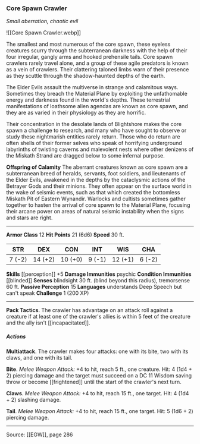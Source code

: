 ### Core Spawn Crawler
_Small aberration, chaotic evil_

![[Core Spawn Crawler.webp]]

The smallest and most numerous of the core spawn, these eyeless creatures scurry through the subterranean darkness with the help of their four irregular, gangly arms and hooked prehensile tails. Core spawn crawlers rarely travel alone, and a group of these agile predators is known as a vein of crawlers. Their clattering taloned limbs warn of their presence as they scuttle through the shadow-haunted depths of the earth.


The Elder Evils assault the multiverse in strange and calamitous ways. Sometimes they breach the Material Plane by exploiting the unfathomable energy and darkness found in the world's depths. These terrestrial manifestations of loathsome alien agendas are known as core spawn, and they are as varied in their physiology as they are horrific.

Their concentration in the desolate lands of Blightshore makes the core spawn a challenge to research, and many who have sought to observe or study these nightmarish entities rarely return. Those who do return are often shells of their former selves who speak of horrifying underground labyrinths of twisting caverns and malevolent nests where other denizens of the Miskath Strand are dragged below to some infernal purpose.

**Offspring of Calamity** The aberrant creatures known as core spawn are a subterranean breed of heralds, servants, foot soldiers, and lieutenants of the Elder Evils, awakened in the depths by the cataclysmic actions of the Betrayer Gods and their minions. They often appear on the surface world in the wake of seismic events, such as that which created the bottomless Miskath Pit of Eastern Wynandir. Warlocks and cultists sometimes gather together to hasten the arrival of core spawn to the Material Plane, focusing their arcane power on areas of natural seismic instability when the signs and stars are right.





---

**Armor Class** 12
**Hit Points** 21 (6d6)
**Speed** 30 ft.

| STR     | DEX     | CON     | INT     | WIS     | CHA     |
|---------|---------|---------|---------|---------|---------|
| 7 (-2) | 14 (+2) | 10 (+0) | 9 (-1) | 12 (+1) | 6 (-2) |

**Skills** [[perception]] +5
**Damage Immunities** psychic
**Condition Immunities** [[blinded]]
**Senses** blindsight 30 ft. (blind beyond this radius), tremorsense 60 ft.
**Passive Perception** 15
**Languages** understands Deep Speech but can't speak
**Challenge** 1 (200 XP)

---

**Pack Tactics**. The crawler has advantage on an attack roll against a creature if at least one of the crawler's allies is within 5 feet of the creature and the ally isn't [[incapacitated]].

##### Actions
**Multiattack**. The crawler makes four attacks: one with its bite, two with its claws, and one with its tail.

**Bite**. _Melee Weapon Attack:_ +4 to hit, reach 5 ft., one creature. Hit: 4 (1d4 + 2) piercing damage and the target must succeed on a DC 11 Wisdom saving throw or become [[frightened]] until the start of the crawler's next turn.

**Claws**. _Melee Weapon Attack:_ +4 to hit, reach 15 ft., one target. Hit: 4 (1d4 + 2) slashing damage.

**Tail**. _Melee Weapon Attack:_ +4 to hit, reach 15 ft., one target. Hit: 5 (1d6 + 2) piercing damage.


---

Source: [[EGW]], page 286